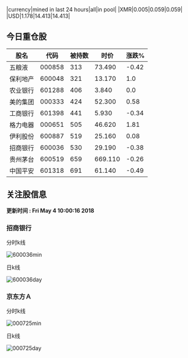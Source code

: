 |currency|mined in last 24 hours|all|in pool|
|XMR|0.005|0.059|0.059|
|USD|1.178|14.413|14.413|

## 今日重仓股 

|股名|代码|被持数|时价|涨跌%|
|---|---|---|---|---|
|五粮液|000858|313|73.490|-0.42|
|保利地产|600048|321|13.170|1.0|
|农业银行|601288|406|3.840|0.0|
|美的集团|000333|424|52.300|0.58|
|工商银行|601398|441|5.930|-0.34|
|格力电器|000651|505|46.620|1.81|
|伊利股份|600887|519|25.160|0.08|
|招商银行|600036|530|29.190|-0.38|
|贵州茅台|600519|659|669.110|-0.26|
|中国平安|601318|691|61.140|-0.49|

## 关注股信息
**更新时间 : Fri May  4 10:00:16 2018**
### 招商银行 
分时k线

![600036min](http://image.sinajs.cn/newchart/min/n/sh600036.gif)

日k线

![600036day](http://image.sinajs.cn/newchart/daily/n/sh600036.gif)

### 京东方Ａ 
分时k线

![000725min](http://image.sinajs.cn/newchart/min/n/sz000725.gif)

日k线

![000725day](http://image.sinajs.cn/newchart/daily/n/sz000725.gif)
